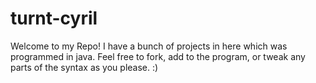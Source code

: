 turnt-cyril
===========
Welcome to my Repo! I have a bunch of projects in here which was programmed in java. Feel free to fork, add to the program, or tweak any parts of the syntax as you please. :)
